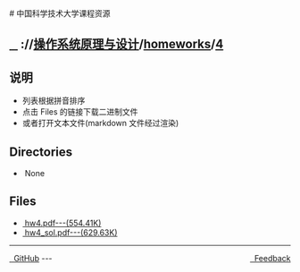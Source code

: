 
<head>
    <meta http-equiv="content-type" content="text/html; charset=utf-8">
    <link rel="stylesheet" href="https://use.fontawesome.com/releases/v5.8.1/css/all.css" integrity="sha384-50oBUHEmvpQ+1lW4y57PTFmhCaXp0ML5d60M1M7uH2+nqUivzIebhndOJK28anvf" crossorigin="anonymous">
    <title> 中国科学技术大学课程资源</title>
</head>
# 中国科学技术大学课程资源

<div>
  <h2>
    <a href="../index.html">&nbsp;&nbsp;<i class="fas fa-backward"></i>&nbsp;</a>
    :/<a href="../../../index.html"><i class="fas fa-home"></i></a>/<a href="../../index.html">操作系统原理与设计</a>/<a href="../index.html">homeworks</a>/<a href="index.html">4</a>
  </h2>
</div>

## 说明
- 列表根据拼音排序
- 点击 Files 的链接下载二进制文件
- 或者打开文本文件(markdown 文件经过渲染)

<h2> Directories &nbsp; <a href="http://downgit.zhoudaxiaa.com/#/home?url=https://github.com/USTC-Resource/USTC-Course/tree/master/操作系统原理与设计/homeworks/4" style="color:red;text-decoration:underline;" target="_black"><i class="fas fa-download"></i></a></h2>

<ul><li><i class="fas fa-meh"></i>&nbsp;None</li></ul>

## Files
<ul><li><a href="https://raw.githubusercontent.com/USTC-Resource/USTC-Course/master/操作系统原理与设计/homeworks/4/hw4.pdf"><i class="fas fa-file-pdf"></i>&nbsp;hw4.pdf---(554.41K)</a></li>
<li><a href="https://raw.githubusercontent.com/USTC-Resource/USTC-Course/master/操作系统原理与设计/homeworks/4/hw4_sol.pdf"><i class="fas fa-file-pdf"></i>&nbsp;hw4_sol.pdf---(629.63K)</a></li></ul>

---
<div style="text-decration:underline;display:inline">
  <a href="https://github.com/USTC-Resource/USTC-Course.git" target="_blank" rel="external"><i class="fab fa-github"></i>&nbsp; GitHub</a>
  <a href="mailto:&#122;huheqin1@gmail.com?subject=反馈与建议" style="float:right" target="_blank" rel="external"><i class="fas fa-envelope"></i>&nbsp; Feedback</a>
</div>
---


